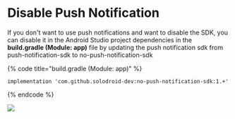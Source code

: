 # Disable Push Notification

If you don't want to use push notifications and want to disable the SDK, you can disable it in the Android Studio project dependencies in the **build.gradle (Module: app)** file by updating the push notification sdk from push-notification-sdk to no-push-notification-sdk



{% code title="build.gradle (Module: app)" %}
```
implementation 'com.github.solodroid-dev:no-push-notification-sdk:1.+'
```
{% endcode %}

![](https://solodroid.gitbook.io/~gitbook/image?url=https%3A%2F%2F473084755-files.gitbook.io%2F%7E%2Ffiles%2Fv0%2Fb%2Fgitbook-x-prod.appspot.com%2Fo%2Fspaces%252FTVrvrIJUO7RA0fbmCKdp%252Fuploads%252FwUI1bHrecVAyKJCQP5CH%252Fimage.png%3Falt%3Dmedia%26token%3Dcc479a9e-fe08-46cf-9b59-bc2acbcd49ca\&width=768\&dpr=4\&quality=100\&sign=87f3123f\&sv=1)
